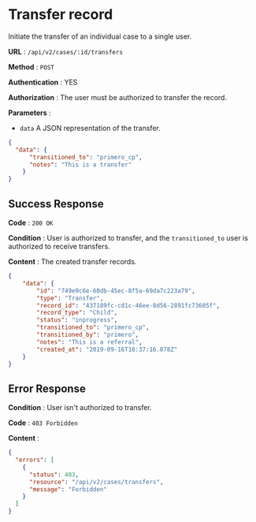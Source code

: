 <!-- Copyright (c) 2014 - 2023 UNICEF. All rights reserved. -->

# Transfer record

Initiate the transfer of an individual case to a single user.

**URL** : `/api/v2/cases/:id/transfers`

**Method** : `POST`

**Authentication** : YES

**Authorization** : The user must be authorized to transfer the record.

**Parameters** : 

* `data` A JSON representation of the transfer.
```json
{
  "data": {
      "transitioned_to": "primero_cp",
      "notes": "This is a transfer"
    }
}
```

## Success Response

**Code** : `200 OK`

**Condition** : User is authorized to transfer, 
and the `transitioned_to` user is authorized to receive transfers. 


**Content** : The created transfer records.

```json
{
    "data": {
        "id": "749e9c6e-60db-45ec-8f5a-69da7c223a79",
        "type": "Transfer",
        "record_id": "437189fc-cd1c-46ee-8d56-2891fc73605f",
        "record_type": "Child",
        "status": "inprogress",
        "transitioned_to": "primero_cp",
        "transitioned_by": "primero",
        "notes": "This is a referral",
        "created_at": "2019-09-16T18:37:16.078Z"
    }
}

```

## Error Response

**Condition** : User isn't authorized to transfer. 

**Code** : `403 Forbidden`

**Content** :

```json
{
  "errors": [
    {
      "status": 403,
      "resource": "/api/v2/cases/transfers",
      "message": "Forbidden"
    }
  ]
}
```